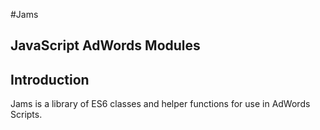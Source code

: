 #Jams
## JavaScript AdWords Modules

## Introduction

Jams is a library of ES6 classes and helper functions for use in AdWords Scripts.